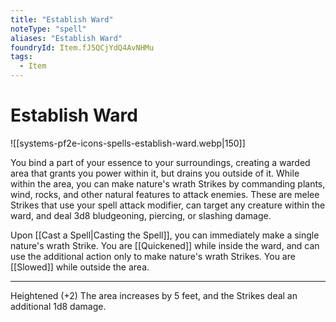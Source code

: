 ```yaml
---
title: "Establish Ward"
noteType: "spell"
aliases: "Establish Ward"
foundryId: Item.fJ5QCjYdQ4AvNHMu
tags:
  - Item
---
```


# Establish Ward
![[systems-pf2e-icons-spells-establish-ward.webp|150]]

You bind a part of your essence to your surroundings, creating a warded area that grants you power within it, but drains you outside of it. While within the area, you can make nature's wrath Strikes by commanding plants, wind, rocks, and other natural features to attack enemies. These are melee Strikes that use your spell attack modifier, can target any creature within the ward, and deal 3d8 bludgeoning, piercing, or slashing damage.

Upon [[Cast a Spell|Casting the Spell]], you can immediately make a single nature's wrath Strike. You are [[Quickened]] while inside the ward, and can use the additional action only to make nature's wrath Strikes. You are [[Slowed]] while outside the area.

* * *

Heightened (+2) The area increases by 5 feet, and the Strikes deal an additional 1d8 damage.
